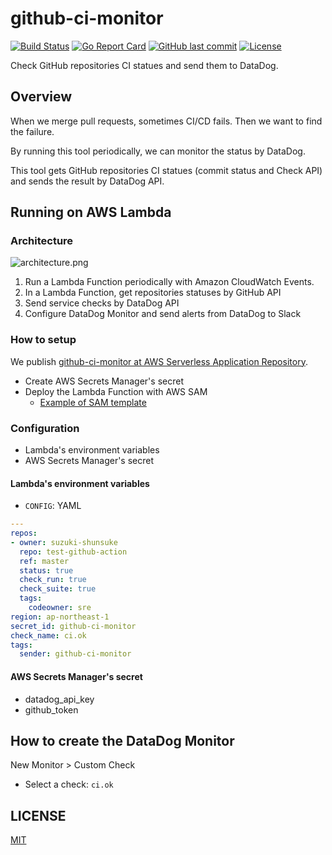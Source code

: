 # github-ci-monitor

[![Build Status](https://github.com/suzuki-shunsuke/github-ci-monitor/workflows/CI/badge.svg)](https://github.com/suzuki-shunsuke/github-ci-monitor/actions)
[![Go Report Card](https://goreportcard.com/badge/github.com/suzuki-shunsuke/github-ci-monitor)](https://goreportcard.com/report/github.com/suzuki-shunsuke/github-ci-monitor)
[![GitHub last commit](https://img.shields.io/github/last-commit/suzuki-shunsuke/github-ci-monitor.svg)](https://github.com/suzuki-shunsuke/github-ci-monitor)
[![License](http://img.shields.io/badge/license-mit-blue.svg?style=flat-square)](https://raw.githubusercontent.com/suzuki-shunsuke/github-ci-monitor/master/LICENSE)

Check GitHub repositories CI statues and send them to DataDog.

## Overview

When we merge pull requests, sometimes CI/CD fails.
Then we want to find the failure.

By running this tool periodically, we can monitor the status by DataDog.

This tool gets GitHub repositories CI statues (commit status and Check API) and sends the result by DataDog API.

## Running on AWS Lambda

### Architecture

![architecture.png](https://user-images.githubusercontent.com/13323303/98443118-9c649280-214c-11eb-85fd-d89111258e93.png)

1. Run a Lambda Function periodically with Amazon CloudWatch Events.
1. In a Lambda Function, get repositories statuses by GitHub API
1. Send service checks by DataDog API
1. Configure DataDog Monitor and send alerts from DataDog to Slack

### How to setup

We publish [github-ci-monitor at AWS Serverless Application Repository](https://ap-northeast-1.console.aws.amazon.com/lambda/home?region=ap-northeast-1#/create/app?applicationId=arn:aws:serverlessrepo:ap-northeast-1:455828037039:applications/github-ci-monitor).

* Create AWS Secrets Manager's secret
* Deploy the Lambda Function with AWS SAM
  * [Example of SAM template](examples/sam/template.yaml)

### Configuration

* Lambda's environment variables
* AWS Secrets Manager's secret

#### Lambda's environment variables

* `CONFIG`: YAML

```yaml
---
repos:
- owner: suzuki-shunsuke
  repo: test-github-action
  ref: master
  status: true
  check_run: true
  check_suite: true
  tags:
    codeowner: sre
region: ap-northeast-1
secret_id: github-ci-monitor
check_name: ci.ok
tags:
  sender: github-ci-monitor
```

#### AWS Secrets Manager's secret

* datadog_api_key
* github_token

## How to create the DataDog Monitor

New Monitor > Custom Check

* Select a check: `ci.ok`

## LICENSE

[MIT](LICENSE)
